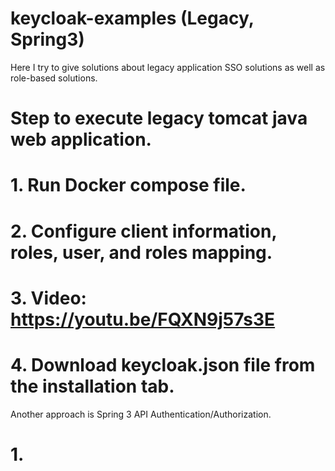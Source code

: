 # keycloak-examples (Legacy, Spring3)
Here I try to give solutions about legacy application SSO solutions as well as role-based solutions. 
# Step to execute legacy tomcat java web application. 
# 1. Run Docker compose file.
# 2. Configure client information, roles, user, and roles mapping. 
# 3. Video: https://youtu.be/FQXN9j57s3E 
# 4. Download keycloak.json file from the installation tab. 

Another approach is Spring 3 API Authentication/Authorization.
# 1. 
